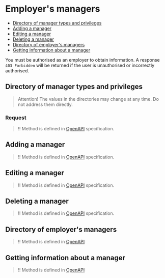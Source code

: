 # Employer's managers

* [Directory of manager types and privileges](#dict)
* [Adding a manager](#add)
* [Editing a manager](#edit)
* [Deleting a manager](#delete)
* [Directory of employer's managers](#list)
* [Getting information about a manager](#item)

You must be authorised as an employer to obtain information.
A response `403 Forbidden` will be returned if the user is unauthorised or incorrectly authorised.


<a name="dict"></a>
## Directory of manager types and privileges

> Attention! The values in the directories may change at any time. Do not address them directly.

### Request
>!! Method is defined in [OpenAPI](https://api.hh.ru/openapi/en/redoc#tag/Employer-managers/operation/get-employer-manager-types) specification.


<a name="add"></a>
## Adding a manager
>!! Method is defined in [OpenAPI](https://api.hh.ru/openapi/en/redoc#tag/Employer-managers/operation/add-employer-manager) specification.

<a name="edit"></a>
## Editing a manager
>!! Method is defined in [OpenAPI](https://api.hh.ru/openapi/en/redoc#tag/Employer-managers/operation/edit-employer-manager) specification.


<a name="delete"></a>
## Deleting a manager
>!! Method is defined in [OpenAPI](https://api.hh.ru/openapi/en/redoc#tag/Employer-managers/operation/delete-employer-manager) specification.

<a name="list"></a>
## Directory of employer's managers

>!! Method is defined in [OpenAPI](https://api.hh.ru/openapi/en/redoc#tag/Employer-managers/operation/get-employer-managers)

<a name="item"></a>
## Getting information about a manager

>!! Method is defined in [OpenAPI](https://api.hh.ru/openapi/en/redoc#tag/Employer-managers/operation/get-employer-manager)
